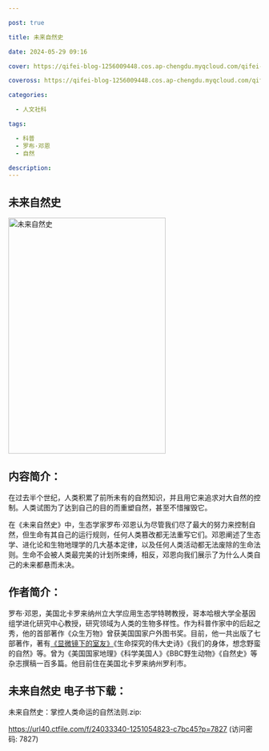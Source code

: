 ```yaml
---

post: true

title: 未来自然史

date: 2024-05-29 09:16

cover: https://qifei-blog-1256009448.cos.ap-chengdu.myqcloud.com/qifei-blog/65e519309f345e8d03dc03c0.jpg

coveross: https://qifei-blog-1256009448.cos.ap-chengdu.myqcloud.com/qifei-blog/65e519309f345e8d03dc03c0.jpg

categories:

  - 人文社科

tags:

  - 科普
  - 罗布·邓恩
  - 自然

description:
---
```




## 未来自然史
<img alt="未来自然史 " class="aligncenter loaded" data-was-processed="true" decoding="async" fetchpriority="high" height="471" src="https://qifei-blog-1256009448.cos.ap-chengdu.myqcloud.com/qifei-blog/65e519309f345e8d03dc03c0.jpg" style="cursor: zoom-in;" width="314"/>

## 内容简介：

在过去半个世纪，人类积累了前所未有的自然知识，并且用它来追求对大自然的控制。人类试图为了达到自己的目的而重塑自然，甚至不惜摧毁它。

在《未来自然史》中，生态学家罗布·邓恩认为尽管我们尽了最大的努力来控制自然，但生命有其自己的运行规则，任何人类篡改都无法重写它们。邓恩阐述了生态学、进化论和生物地理学的几大基本定律，以及任何人类活动都无法废除的生命法则。生命不会被人类最完美的计划所束缚，相反，邓恩向我们展示了为什么人类自己的未来都悬而未决。

## 作者简介：

罗布·邓恩，美国北卡罗来纳州立大学应用生态学特聘教授，哥本哈根大学全基因组学进化研究中心教授，研究领域为人类的生物多样性。作为科普作家中的后起之秀，他的首部著作《众生万物》曾获美国国家户外图书奖。目前，他一共出版了七部著作，著有<a href="https://www.huibooks.com/21935.html">《显微镜下的室友》</a>《生命探究的伟大史诗》《我们的身体，想念野蛮的自然》等。曾为《美国国家地理》《科学美国人》《BBC野生动物》《自然史》等杂志撰稿一百多篇。他目前住在美国北卡罗来纳州罗利市。

## 未来自然史 电子书下载：



未来自然史：掌控人类命运的自然法则.zip: 

https://url40.ctfile.com/f/24033340-1251054823-c7bc45?p=7827 (访问密码: 7827)
